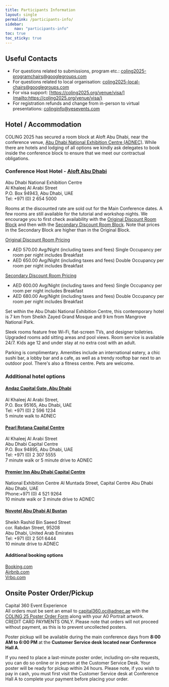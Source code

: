 ```yaml
---
title: Participants Information
layout: single
permalink: /participants-info/
sidebar: 
    nav: "participants-info"
toc: true
toc_sticky: true
---
```


## Useful Contacts

- For questions related to submissions, program etc.: [coling2025-programchairs@googlegroups.com](mailto:coling2025-programchairs@googlegroups.com)  
- For questions related to local organisation: [coling2025-local-chairs@googlegroups.com](mailto:coling2025-local-chairs@googlegroups.com)  
- For visa support: [https://coling2025.org/venue/visa/](mailto:https://coling2025.org/venue/visa/)  
- For registration refunds and change from in-person to virtual presentations: [colinginfo@yesevents.com](mailto:colinginfo@yesevents.com)

## Hotel / Accommodation

COLING 2025 has secured a room block at Aloft Abu Dhabi, near the conference venue, [Abu Dhabi National Exhibition Centre (ADNEC)](https://adnec.ae/). While there are hotels and lodging of all options we kindly ask delegates to book inside the conference block to ensure that we meet our contractual obligations.

### Conference Host Hotel - [Aloft Abu Dhabi](https://www.marriott.com/en-us/hotels/auhnl-aloft-abu-dhabi/overview/)

Abu Dhabi National Exhibition Centre  
Al Khaleej Al Arabi Street  
P.O. Box 94943, Abu Dhabi, UAE  
Tel: +971 (0) 2 654 5000  

Rooms at the discounted rate are sold out for the Main Conference dates. A few rooms are still available for the tutorial and workshop nights. We encourage you to first check availability with the [Original Discount Room Block](https://nam11.safelinks.protection.outlook.com/?url=https%3A%2F%2Fwww.marriott.com%2Fevent-reservations%2Freservation-link.mi%3Fid%3D1732375424288%26key%3DGRP%26guestreslink2%3Dtrue%26app%3Dresvlink&data=05%7C02%7CReservations.AloftAbuDhabi%40alofthotels.com%7Cd522a6a624a647230a4308dd0bd2e833%7Cd2033364dec34a1c97723f41ca7c4b75%7C1%7C0%7C638679722656641177%7CUnknown%7CTWFpbGZsb3d8eyJFbXB0eU1hcGkiOnRydWUsIlYiOiIwLjAuMDAwMCIsIlAiOiJXaW4zMiIsIkFOIjoiTWFpbCIsIldUIjoyfQ%3D%3D%7C0%7C%7C%7C&sdata=xVs2xU1yz3fp5JfImGE4IV%2BnLnJ2WBSdIRyc0nScsy8%3D&reserved=0) and then with the [Secondary Discount Room Block](https://nam11.safelinks.protection.outlook.com/?url=https%3A%2F%2Fwww.marriott.com%2Fevent-reservations%2Freservation-link.mi%3Fid%3D1732375424288%26key%3DGRP%26guestreslink2%3Dtrue%26app%3Dresvlink&data=05%7C02%7CReservations.AloftAbuDhabi%40alofthotels.com%7Cd522a6a624a647230a4308dd0bd2e833%7Cd2033364dec34a1c97723f41ca7c4b75%7C1%7C0%7C638679722656662866%7CUnknown%7CTWFpbGZsb3d8eyJFbXB0eU1hcGkiOnRydWUsIlYiOiIwLjAuMDAwMCIsIlAiOiJXaW4zMiIsIkFOIjoiTWFpbCIsIldUIjoyfQ%3D%3D%7C0%7C%7C%7C&sdata=TwrU29Cb1UTIQ1cSig8lVr1VE0bIwevKD4WWxlD%2FZww%3D&reserved=0). Note that prices in the Secondary Block are higher than in the Original Block.

[Original Discount Room Pricing](https://nam11.safelinks.protection.outlook.com/?url=https%3A%2F%2Fwww.marriott.com%2Fevent-reservations%2Freservation-link.mi%3Fid%3D1732375424288%26key%3DGRP%26guestreslink2%3Dtrue%26app%3Dresvlink&data=05%7C02%7CReservations.AloftAbuDhabi%40alofthotels.com%7Cd522a6a624a647230a4308dd0bd2e833%7Cd2033364dec34a1c97723f41ca7c4b75%7C1%7C0%7C638679722656641177%7CUnknown%7CTWFpbGZsb3d8eyJFbXB0eU1hcGkiOnRydWUsIlYiOiIwLjAuMDAwMCIsIlAiOiJXaW4zMiIsIkFOIjoiTWFpbCIsIldUIjoyfQ%3D%3D%7C0%7C%7C%7C&sdata=xVs2xU1yz3fp5JfImGE4IV%2BnLnJ2WBSdIRyc0nScsy8%3D&reserved=0)

- AED 570.00 Avg/Night (including taxes and fees) Single Occupancy per room per night includes Breakfast
- AED 650.00 Avg/Night (including taxes and fees) Double Occupancy per room per night includes Breakfast

[Secondary Discount Room Pricing](https://nam11.safelinks.protection.outlook.com/?url=https%3A%2F%2Fwww.marriott.com%2Fevent-reservations%2Freservation-link.mi%3Fid%3D1732375424288%26key%3DGRP%26guestreslink2%3Dtrue%26app%3Dresvlink&data=05%7C02%7CReservations.AloftAbuDhabi%40alofthotels.com%7Cd522a6a624a647230a4308dd0bd2e833%7Cd2033364dec34a1c97723f41ca7c4b75%7C1%7C0%7C638679722656662866%7CUnknown%7CTWFpbGZsb3d8eyJFbXB0eU1hcGkiOnRydWUsIlYiOiIwLjAuMDAwMCIsIlAiOiJXaW4zMiIsIkFOIjoiTWFpbCIsIldUIjoyfQ%3D%3D%7C0%7C%7C%7C&sdata=TwrU29Cb1UTIQ1cSig8lVr1VE0bIwevKD4WWxlD%2FZww%3D&reserved=0)

- AED 600.00 Avg/Night (including taxes and fees) Single Occupancy per room per night includes Breakfast
- AED 680.00 Avg/Night (including taxes and fees) Double Occupancy per room per night includes Breakfast

Set within the Abu Dhabi National Exhibition Centre, this contemporary hotel is 7 km from Sheikh Zayed Grand Mosque and 9 km from Mangrove National Park.

Sleek rooms feature free Wi-Fi, flat-screen TVs, and designer toiletries. Upgraded rooms add sitting areas and pool views. Room service is available 24/7. Kids age 12 and under stay at no extra cost with an adult.

Parking is complimentary. Amenities include an international eatery, a chic sushi bar, a lobby bar and a cafe, as well as a trendy rooftop bar next to an outdoor pool. There's also a fitness centre. Pets are welcome.

### Additional hotel options

#### [Andaz Capital Gate, Abu Dhabi](https://www.hyatt.com/andaz/abdcc-andaz-capital-gate-abu-dhabi)

Al Khaleej Al Arabi Street,  
P.O. Box 95165, Abu Dhabi, UAE  
Tel: +971 (0) 2 596 1234  
5 minute walk to ADNEC  

#### [Pearl Rotana Capital Centre](https://www.rotana.com/rotanahotelandresorts/unitedarabemirates/abudhabi/pearlrotana)

Al Khaleej Al Arabi Street  
Abu Dhabi Capital Centre  
P.O. Box 94895, Abu Dhabi, UAE  
Tel: +971 (0) 2 307 5555  
7 minute walk or 5 minute drive to ADNEC  
 
#### [Premier Inn Abu Dhabi Capital Centre](https://mena.premierinn.com/en/hotel-directory/abu-dhabi/abu-dhabi-capital-centre-hotel/)

National Exhibition Centre
Al Muntada Street, Capital Centre Abu Dhabi  
Abu Dhabi, UAE  
Phone:+971 (0) 4 521 9264  
10 minute walk or 3 minute drive to ADNEC  
 
#### [Novotel Abu Dhabi Al Bustan](https://www.novotel-abudhabi-albustan.com/)

Sheikh Rashid Bin Saeed Street  
cor. Rabdan Street, 95208  
Abu Dhabi, United Arab Emirates  
Tel: +971 (0) 2 501 6444  
10 minute drive to ADNEC  
 
#### Additional booking options

[Booking.com](https://www.booking.com/searchresults.html?ss=Abu+Dhabi+National+Exhibitions+Company+%28ADNEC%29%2C+Abu+Dhabi%2C+Abu+Dhabi+Emirate%2C+United+Arab+Emirates&map=1&efdco=1&label=gen173nr-1FCAEoggI46AdIM1gEaKYCiAEBmAExuAEXyAEM2AEB6AEB-AECiAIBqAIDuAKo5665BsACAdICJDdmOTZlYTViLTM0YzEtNDU1YS05ZGQwLTE3NjMyYWQ0NDQ0ONgCBeACAQ&aid=304142&lang=en-us&sb=1&src_elem=sb&src=index&dest_id=11636&dest_type=landmark&ac_position=0&ac_click_type=b&ac_langcode=xu&ac_suggestion_list_length=1&search_selected=true&search_pageview_id=26dd811475f403c7&ac_meta=GhAyNmRkODExNDc1ZjQwM2M3IAAoATICeHU6BkFkbmVjIEAASgBQAA%3D%3D&checkin=2025-01-18&checkout=2025-01-25&group_adults=2&no_rooms=1&group_children=0#map_opened)  
[Airbnb.com](https://www.airbnb.com/s/ADNEC-Centre-Al-Ain-~-Abu-Dhabi-~-United-Arab-Emirates/homes?search_mode=flex_destinations_search&refinement_paths%5B%5D=%2Fhomes&place_id=ChIJjal_Pdizij4RaRmJzMM06ok&checkin=2025-01-18&checkout=2025-01-25&adults=2&children=0)  
[Vrbo.com](https://www.vrbo.com/search?destination=Abu%20Dhabi%20National%20Exhibition%20Centre%2C%20Abu%20Dhabi%2C%20Abu%20Dhabi%2C%20United%20Arab%20Emirates&regionId=6126940&latLong=24.41732%2C54.43647&flexibility=0_DAY&d1=2025-01-18&startDate=2025-01-18&d2=2025-01-25&endDate=2025-01-25&adults=2&theme=&userIntent=&semdtl=&sort=RECOMMENDED)  

## Onsite Poster Order/Pickup

Capital 360 Event Experience  
All orders must be sent an email to [capital360.oc@adnec.ae](mailto:capital360.oc@adnec.ae) with the [COLING 25 Poster Order Form](https://drive.google.com/file/d/1n5U_VXoACAyaKv2FBpnXIa6ECOGB6fnn/view?usp=sharing) along with your A0 Portrait artwork.  
CREDIT CARD PAYMENTS ONLY. Please note that orders will not proceed without payment, as this is to prevent uncollected posters.

Poster pickup will be available during the main conference days from **8:00 AM to 6:00 PM** at the **Customer Service desk located near Conference Hall A**.

If you need to place a last-minute poster order, including on-site requests, you can do so online or in person at the Customer Service Desk. Your poster will be ready for pickup within 24 hours. Please note, if you wish to pay in cash, you must first visit the Customer Service desk at Conference Hall A to complete your payment before placing your order.
